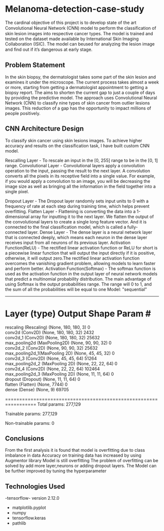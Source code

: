 # Melanoma-detection-case-study

The cardinal objective of this project is to develop state of the art Convolutional Neural Network (CNN) model to perform the classiﬁcation of skin lesion images into respective cancer types. The model is trained and tested on the dataset made available by International Skin Imaging Collaboration (ISIC). The model can beused for analyzing the lesion image and ﬁnd out if it’s dangerous at early stage.

## Problem Statement
In the skin biopsy, the dermatologist takes some part of the skin lesion and examines it under the microscope. The current process takes almost a week or more, starting from getting a dermatologist appointment to getting a biopsy report. The aims to shorten the current gap to just a couple of days by providing the predictive model. The approach uses Convolutional Neural Network (CNN) to classify nine types of skin cancer from outlier lesions images. This reduction of a gap has the opportunity to impact millions of people positively.

## CNN Architecture Design
To classify skin cancer using skin lesions images. To achieve higher accuracy and results on the classification task, I have built custom CNN model.

Rescalling Layer - To rescale an input in the [0, 255] range to be in the [0, 1] range.
Convolutional Layer - Convolutional layers apply a convolution operation to the input, passing the result to the next layer. A convolution converts all the pixels in its receptive field into a single value. For example, if you would apply a convolution to an image, you will be decreasing the image size as well as bringing all the information in the field together into a single pixel.

Dropout Layer - The Dropout layer randomly sets input units to 0 with a frequency of rate at each step during training time, which helps prevent overfitting.
Flatten Layer - Flattening is converting the data into a 1-dimensional array for inputting it to the next layer. We flatten the output of the convolutional layers to create a single long feature vector. And it is connected to the final classification model, which is called a fully-connected layer.
Dense Layer - The dense layer is a neural network layer that is connected deeply, which means each neuron in the dense layer receives input from all neurons of its previous layer.
Activation Function(ReLU) - The rectified linear activation function or ReLU for short is a piecewise linear function that will output the input directly if it is positive, otherwise, it will output zero.The rectified linear activation function overcomes the vanishing gradient problem, allowing models to learn faster and perform better.
Activation Function(Softmax) - The softmax function is used as the activation function in the output layer of neural network models that predict a multinomial probability distribution. The main advantage of using Softmax is the output probabilities range. The range will 0 to 1, and the sum of all the probabilities will be equal to one
Model: "sequential"
_________________________________________________________________
 Layer (type)                Output Shape              Param #   
=================================================================
 rescaling (Rescaling)       (None, 180, 180, 3)       0         
 conv2d (Conv2D)             (None, 180, 180, 32)      2432      
 conv2d_1 (Conv2D)           (None, 180, 180, 32)      25632     
max_pooling2d (MaxPooling2D) (None, 90, 90, 32)       0                                                                   
conv2d_2 (Conv2D)           (None, 90, 90, 32)        25632     
max_pooling2d_1(MaxPooling 2D) (None, 45, 45, 32)       0                                                         
conv2d_3 (Conv2D)           (None, 45, 45, 64)        51264     
max_pooling2d_2 (MaxPooling 2D)   (None, 22, 22, 64)       0                                                                     
conv2d_4 (Conv2D)           (None, 22, 22, 64)        102464                                                                    
max_pooling2d_3 (MaxPooling 2D)    (None, 11, 11, 64)       0         
dropout (Dropout)           (None, 11, 11, 64)        0                                                       
flatten (Flatten)           (None, 7744)              0                                                                      
dense (Dense)               (None, 9)                 69705         
                                                                                                                               
=================================================================
Total params: 277,129

Trainable params: 277,129

Non-trainable params: 0

## Conclusions
From the first analysis it is found that model is overfitting due to class imbalance in data
Accuracy on training data has increased by using Augmentor library
Model is still overfitting
The problem of overfitting can be solved by add more layer,neurons or adding dropout layers.
The Model can be further improved by tuning the hyperparameter


## Technologies Used
-tensorflow- version 2.12.0
- matplotlib.pyplot 
- numpy 
- tensorflow.keras
- pathlib
























